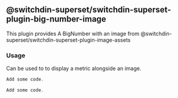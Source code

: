 ## @switchdin-superset/switchdin-superset-plugin-big-number-image

This plugin provides A BigNumber with an image from @switchdin-superset/switchdin-superset-plugin-image-assets

### Usage

Can be used to to display a metric alongside an image.


```js
Add some code.
```

```js
Add some code.
```
